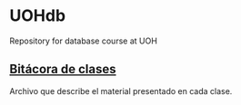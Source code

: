 # UOHdb
Repository for database course at UOH
## [Bitácora de clases](https://github.com/adigenova/uohdb/blob/main/catedra/Clases.md)
Archivo que describe el material presentado en cada clase.
